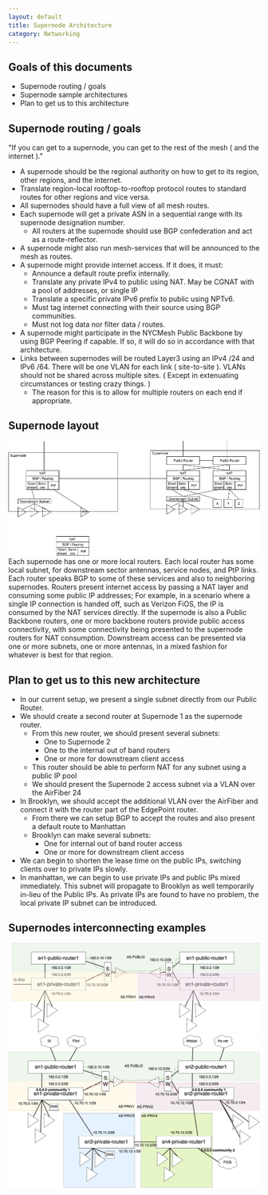 ```yaml
---
layout: default
title: Supernode Architecture
category: Networking
---
```


## Goals of this documents
* Supernode routing / goals
* Supernode sample architectures
* Plan to get us to this architecture

## Supernode routing / goals
"If you can get to a supernode, you can get to the rest of the mesh ( and the internet )."
* A supernode should be the regional authority on how to get to its region, other regions, and the internet.
* Translate region-local rooftop-to-rooftop protocol routes to standard routes for other regions and vice versa.
* All supernodes should have a full view of all mesh routes.
* Each supernode will get a private ASN in a sequential range with its supernode designation number.
  * All routers at the supernode should use BGP confederation and act as a route-reflector.
* A supernode might also run mesh-services that will be announced to the mesh as routes.
* A supernode might provide internet access. If it does, it must:
  * Announce a default route prefix internally.
  * Translate any private IPv4 to public using NAT. May be CGNAT with a pool of addresses, or single IP
  * Translate a specific private IPv6 prefix to public using NPTv6.
  * Must tag internet connecting with their source using BGP communities.
  * Must not log data nor filter data / routes.
* A supernode might participate in the NYCMesh Public Backbone by using BGP Peering if capable. If so, it will do so in accordance with that architecture.
* Links between supernodes will be routed Layer3 using an IPv4 /24 and IPv6 /64. There will be one VLAN for each link ( site-to-site ). VLANs should not be shared across multiple sites. ( Except in extenuating circumstances or testing crazy things. )
  * The reason for this is to allow for multiple routers on each end if appropriate.

## Supernode layout
![supernodediagram-2017121501](/assets/images/supernodediagram-2017121501.png)
Each supernode has one or more local routers. Each local router has some local subnet, for downstream sector antennas, service nodes, and PtP links. Each router speaks BGP to some of these services and also to neighboring supernodes.
Routers present internet access by passing a NAT layer and consuming some public IP addresses; For example, in a scenario where a single IP connection is handed off, such as Verizon FiOS, the IP is consumed by the NAT services directly.
If the supernode is also a Public Backbone routers, one or more backbone routers provide public access connectivity, with some connectivity being presented to the supernode routers for NAT consumption.
Downstream access can be presented via one or more subnets, one or more antennas, in a mixed fashion for whatever is best for that region.

## Plan to get us to this new architecture
* In our current setup, we present a single subnet directly from our Public Router.
* We should create a second router at Supernode 1 as the supernode router.
  * From this new router, we should present several subnets:
    * One to Supernode 2
    * One to the internal out of band routers
    * One or more for downstream client access
  * This router should be able to perform NAT for any subnet using a public IP pool
  * We should present the Supernode 2 access subnet via a VLAN over the AirFiber 24
* In Brooklyn, we should accept the additional VLAN over the AirFiber and connect it with the router part of the EdgePoint router.
  * From there we can setup BGP to accept the routes and also present a default route to Manhattan
  * Brooklyn can make several subnets:
    * One for internal out of band router access
    * One or more for downstream client access
* We can begin to shorten the lease time on the public IPs, switching clients over to private IPs slowly.
* In manhattan, we can begin to use private IPs and public IPs mixed immediately. This subnet will propagate to Brooklyn as well temporarily in-lieu of the Public IPs. As private IPs are found to have no problem, the local private IP subnet can be introduced.


## Supernodes interconnecting examples

![supernodediagram-2017121501](/assets/images/nycmesh-intersn-20180103a.png)
![supernodediagram-2017121501](/assets/images/nycmesh-intersn-20180103b.png)
